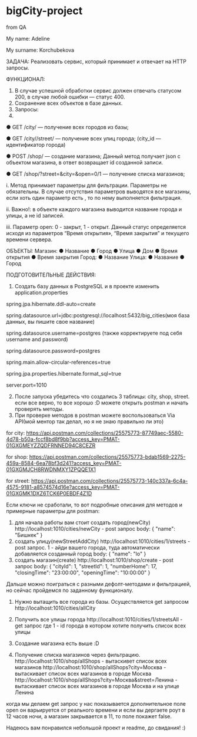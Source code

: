 # bigCity-project
from QA

My name: Adeline

My surname: Korchubekova

ЗАДАЧА:
Реализовать сервис, который принимает и отвечает на HTTP запросы.

ФУНКЦИОНАЛ:
1. В случае успешной обработки сервис должен отвечать статусом 200,
в случае любой ошибки — статус 400.
2. Сохранение всех объектов в базе данных.
3. Запросы:
4. 
● GET /city/ — получение всех городов из базы;

● GET /city//street/ — получение всех улиц города;
(city_id — идентификатор города)

● POST /shop/ — создание магазина; Данный метод получает json c объектом магазина, в ответ
возвращает id созданной записи.

● GET /shop/?street=&city=&open=0/1 — получение списка магазинов;

i. Метод принимает параметры для фильтрации.
Параметры не обязательны. В случае отсутствия параметров выводятся все магазины,
если хоть
один параметр есть , то по нему выполняется фильтрация.

ii. Важно!: в объекте каждого магазина выводится название города и улицы, а не id
записей.

iii. Параметр open: 0 - закрыт, 1 - открыт. Данный статус определяется исходя из
параметров
“Время открытия», “Время закрытия” и текущего времени сервера.

ОБЪЕКТЫ:
Магазин:
● Название
● Город
● Улица
● Дом
● Время открытия
● Время закрытия
Город:
● Название
Улица:
● Название
● Город



ПОДГОТОВИТЕЛЬНЫЕ ДЕЙСТВИЯ:
1. Создать базу данных в PostgreSQL и в проекте изменить application.properties

spring.jpa.hibernate.ddl-auto=create

spring.datasource.url=jdbc:postgresql://localhost:5432/big_cities(моя база данных, вы пишите свое название)

spring.datasource.username=postgres (также корректируете под себя username and password)

spring.datasource.password=postgres

spring.main.allow-circular-references=true

spring.jpa.properties.hibernate.format_sql=true

server.port=1010

2. После запуска убедитесь что создались 3 таблицы: city, shop, street. если все верно, то все хорошо :D можете открыть postman и начать проверять методы.
3. При проверке методов в postman можете воспользоваться Via API(мой ментор так делал, но я не знаю правильно ли это)

for city: https://api.postman.com/collections/25575773-87749aec-5580-4d78-b50a-fccf8bd8f9bb?access_key=PMAT-01GXGMEYZZQDFRNNED94C8CEZR

for shop: https://api.postman.com/collections/25575773-bdab1569-2275-459a-8584-6ea78bf3d241?access_key=PMAT-01GXGMJCH8RWDNMXY1ZPQQE1X1

for street: https://api.postman.com/collections/25575773-140c337a-6c4a-4575-9181-a8574574d16e?access_key=PMAT-01GXGMK1DXZ6TCK6P0EBDF4Z1D

Если ключи не сработали, то вот подробные описания для методов и примерные параметры для postman:

1. для начала работы вам стоит создать город(newCity)
http://localhost:1010/cities/newCity - post запрос 
body: {
  "name": "Бишкек"
}
2. создать улицу(newStreetAddCity)
http://localhost:1010/cities/1/streets - post запрос. 1 - айди вашего города, туда автоматически добавляется созданный город
body: {
    "name": "lo"
}
3. создать магазин(create)
http://localhost:1010/shop/create - post запрос
body: {
    "cityId": 1,
    "streetId": 1,
    "numberHome": 17,
    "closingTime": "23:00:00",
    "openingTime": "10:00:00"
}

Дальше можно поиграться с разными дефолт-методами и фильтрацией, но сейчас пройдемся по заданному функционалу.
1. Нужно вытащить все города из базы. Осуществляется get запросом
http://localhost:1010/cities/allCity

2. Получить все улицы города
http://localhost:1010/cities/1/streetsAll - get запрос где 1 - id города в котором хотите получить список всех улицы 

3. Создание магазина есть выше :D

4. Получение списка магазинов через фильтрацию.
http://localhost:1010/shop/allShops - вытаскивет список всех магазинов
http://localhost:1010/shop/allShops?city=Москва - вытаскивает список всех магазинов в городе Москва
http://localhost:1010/shop/allShops?city=Москва&street=Ленина - вытаскивает список всех магазинов в городе Москва и на улице Ленина

когда мы делаем get запрос у нас показывается дополнительное поле open
он варьируется от реального времени и если вы дергаете роут в 12 часов ночи, а магазин закрывается в 11, то поле покажет false.

Надеюсь вам понравился небольшой проект и readme, до свидания! :)

